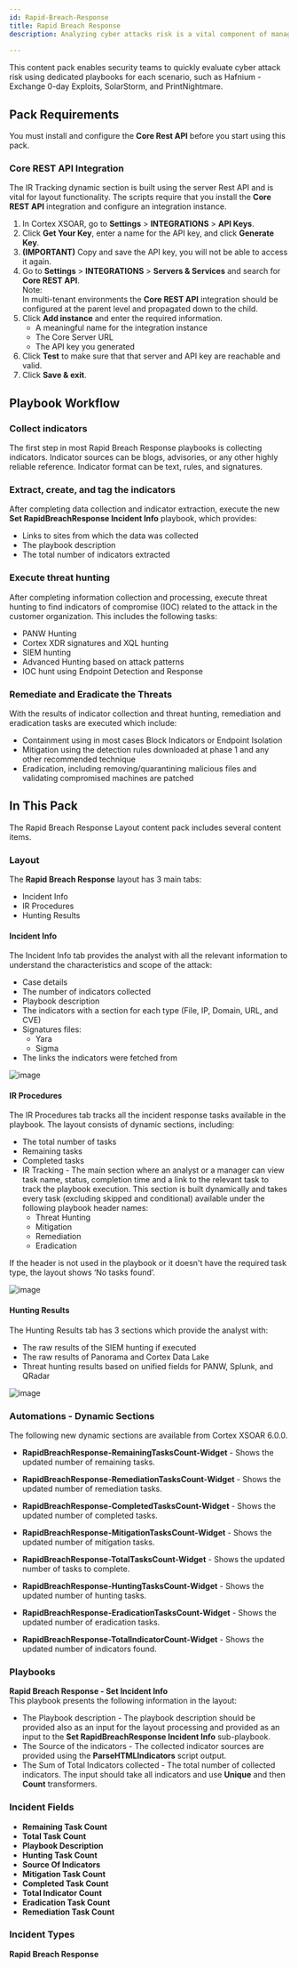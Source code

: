 ```yaml
---
id: Rapid-Breach-Response
title: Rapid Breach Response
description: Analyzing cyber attacks risk is a vital component of managing and remediating security events. The Rapid Breach Response Layout content pack enables security teams to automate and streamline cyber attacks risk analysis with a dedicated playbook for each scenario.
 
---
```

This content pack enables security teams to quickly evaluate cyber attack risk using dedicated playbooks for each scenario, such as Hafnium - Exchange 0-day Exploits, SolarStorm, and PrintNightmare.

## Pack Requirements
You must install and configure the **Core Rest API** before you start using this pack.

### Core REST API Integration
The IR Tracking dynamic section is built using the server Rest API and is vital for layout functionality. The scripts require that you install the **Core REST API** integration and configure an integration instance.

1. In Cortex XSOAR, go to **Settings** > **INTEGRATIONS** > **API Keys**.
2. Click **Get Your Key**, enter a name for the API key, and click **Generate Key**.
3. **(IMPORTANT)** Copy and save the API key, you will not be able to access it again.
4. Go to **Settings** > **INTEGRATIONS** > **Servers & Services** and search for **Core REST API**.<br/>
    Note: <br/>
    In multi-tenant environments the **Core REST API** integration should be configured at the parent level and propagated down to the child.
5. Click **Add instance** and enter the required information.
    - A meaningful name for the integration instance
    - The Core Server URL
    - The API key you generated
7. Click **Test** to make sure that that server and API key are reachable and valid.
8. Click **Save & exit**.

## Playbook Workflow
### Collect indicators
The first step in most Rapid Breach Response playbooks is collecting indicators. Indicator sources can be blogs, advisories, or any other highly reliable reference. Indicator format can be text, rules, and signatures.
### Extract, create, and tag the indicators
After completing data collection and indicator extraction, execute the new **Set RapidBreachResponse Incident Info** playbook, which provides:
- Links to sites from which the data was collected
- The playbook description
- The total number of indicators extracted
### Execute threat hunting
After completing information collection and processing, execute threat hunting to find indicators of compromise (IOC) related to the attack in the customer organization. This includes the following tasks:
- PANW Hunting
- Cortex XDR signatures and XQL hunting
- SIEM hunting
- Advanced Hunting based on attack patterns
- IOC hunt using Endpoint Detection and Response
### Remediate and Eradicate the Threats
With the results of indicator collection and threat hunting, remediation and eradication tasks are executed which include:
- Containment using in most cases Block Indicators or Endpoint Isolation
- Mitigation using the detection rules downloaded at phase 1 and any other recommended technique
- Eradication, including removing/quarantining malicious files and validating compromised machines are patched

## In This Pack
The Rapid Breach Response Layout content pack includes several content items.

### Layout

The **Rapid Breach Response** layout has 3 main tabs:
- Incident Info
- IR Procedures
- Hunting Results

#### Incident Info

The Incident Info tab provides the analyst with all the relevant information to understand the characteristics and scope of the attack:
- Case details
- The number of indicators collected
- Playbook description
- The indicators with a section for each type (File, IP, Domain, URL, and CVE)
- Signatures files:
    - Yara
    - Sigma
- The links the indicators were fetched from

![image](https://raw.githubusercontent.com/khulnasoft-lab/xsoar-docs/456ed4f4796529c77f4d5903419145263e0b6c00/docs/doc_imgs/reference/RapidBreachResponseLayout/Incident_Info.png)

#### IR Procedures

The IR Procedures tab tracks all the incident response tasks available in the playbook.
The layout consists of dynamic sections, including:
- The total number of tasks
- Remaining tasks
- Completed tasks
- IR Tracking - The main section where an analyst or a manager can view task name, status, completion time and a link to the relevant task to track the playbook execution. This section is built dynamically and takes every task (excluding skipped and conditional) available under the following playbook header names:
    - Threat Hunting
    - Mitigation
    - Remediation
    - Eradication
    
If the header is not used in the playbook or it doesn't have the required task type, the layout shows ‘No tasks found’.

![image](https://raw.githubusercontent.com/khulnasoft-lab/xsoar-docs/456ed4f4796529c77f4d5903419145263e0b6c00/docs/doc_imgs/reference/RapidBreachResponseLayout/IR_Procedures.png)
  
#### Hunting Results

The Hunting Results tab has 3 sections which provide the analyst with:
- The raw results of the SIEM hunting if executed
- The raw results of Panorama and Cortex Data Lake
- Threat hunting results based on unified fields for PANW, Splunk, and QRadar

![image](https://raw.githubusercontent.com/khulnasoft-lab/xsoar-docs/4da8f27ab1863b7100396bdfa2d2bb6671886a45/docs/doc_imgs/reference/RapidBreachResponseLayout/Hunting_Results.png)

### Automations - Dynamic Sections
The following new dynamic sections are available from Cortex XSOAR 6.0.0.

- **RapidBreachResponse-RemainingTasksCount-Widget** - Shows the updated number of remaining tasks. 
 
- **RapidBreachResponse-RemediationTasksCount-Widget** - Shows the updated number of remediation tasks.
 
- **RapidBreachResponse-CompletedTasksCount-Widget** - Shows the updated number of completed tasks.
 
- **RapidBreachResponse-MitigationTasksCount-Widget** - Shows the updated number of mitigation tasks.
 
- **RapidBreachResponse-TotalTasksCount-Widget** - Shows the updated number of tasks to complete.
 
- **RapidBreachResponse-HuntingTasksCount-Widget** - Shows the updated number of hunting tasks.
 
- **RapidBreachResponse-EradicationTasksCount-Widget** - Shows the updated number of eradication tasks.
 
- **RapidBreachResponse-TotalIndicatorCount-Widget** - Shows the updated number of indicators found.

### Playbooks
**Rapid Breach Response - Set Incident Info**<br/>
This playbook presents the following information in the layout:
- The Playbook description - The playbook description should be provided also as an input for the layout processing and provided as an input to the **Set RapidBreachResponse Incident Info** sub-playbook.
- The Source of the indicators - The collected indicator sources are provided using the **ParseHTMLIndicators** script output.
- The Sum of Total Indicators collected - The total number of collected indicators. The input should take all indicators and use **Unique** and then **Count** transformers.


### Incident Fields

- **Remaining Task Count**
- **Total Task Count**
- **Playbook Description**
- **Hunting Task Count**
- **Source Of Indicators**
- **Mitigation Task Count**
- **Completed Task Count**
- **Total Indicator Count**
- **Eradication Task Count**
- **Remediation Task Count**

### Incident Types
**Rapid Breach Response**
